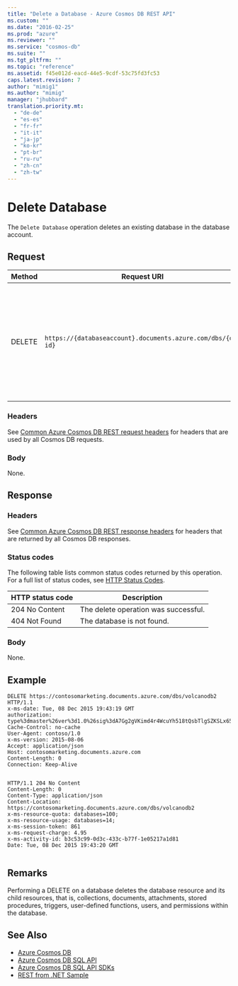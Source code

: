 ```yaml
---
title: "Delete a Database - Azure Cosmos DB REST API"
ms.custom: ""
ms.date: "2016-02-25"
ms.prod: "azure"
ms.reviewer: ""
ms.service: "cosmos-db"
ms.suite: ""
ms.tgt_pltfrm: ""
ms.topic: "reference"
ms.assetid: f45e012d-eacd-44e5-9cdf-53c75fd3fc53
caps.latest.revision: 7
author: "mimig1"
ms.author: "mimig"
manager: "jhubbard"
translation.priority.mt: 
  - "de-de"
  - "es-es"
  - "fr-fr"
  - "it-it"
  - "ja-jp"
  - "ko-kr"
  - "pt-br"
  - "ru-ru"
  - "zh-cn"
  - "zh-tw"
---
```

# Delete Database
The `Delete Database` operation deletes an existing database in the database account.  

## Request  
  
|Method|Request URI|Description|  
|------------|-----------------|-----------------|  
|DELETE|`https://{databaseaccount}.documents.azure.com/dbs/{db-id}`|Note that the {databaseaccount} is the name of the Azure Cosmos DB account created under your subscription. The {db-id} value is the user generated name/id of the database, not the system generated id (rid).|  
  
### Headers  
See [Common Azure Cosmos DB REST request headers](common-documentdb-rest-request-headers.md) for headers that are used by all Cosmos DB requests.  
  
### Body  
None.  
  
## Response  
  
### Headers  
See [Common Azure Cosmos DB REST response headers](common-documentdb-rest-response-headers.md) for headers that are returned by all Cosmos DB responses.  
  
### Status codes  
The following table lists common status codes returned by this operation. For a full list of status codes, see [HTTP Status Codes](https://msdn.microsoft.com/library/azure/dn783364.aspx).  
  
|HTTP status code|Description|  
|----------------------|-----------------|  
|204 No Content|The delete operation was successful.|  
|404 Not Found|The database is not found.|  
  
### Body  
 None.  
  
## Example  
  
```  
DELETE https://contosomarketing.documents.azure.com/dbs/volcanodb2 HTTP/1.1  
x-ms-date: Tue, 08 Dec 2015 19:43:19 GMT  
authorization: type%3dmaster%26ver%3d1.0%26sig%3dA7Gg2gVKimd4r4WcuYh518tQsbTlgSZKSLx65e%2f%2f4Cw%3d  
Cache-Control: no-cache  
User-Agent: contoso/1.0  
x-ms-version: 2015-08-06  
Accept: application/json  
Host: contosomarketing.documents.azure.com  
Content-Length: 0  
Connection: Keep-Alive  
  
```  
  
```  
HTTP/1.1 204 No Content  
Content-Length: 0  
Content-Type: application/json  
Content-Location: https://contosomarketing.documents.azure.com/dbs/volcanodb2  
x-ms-resource-quota: databases=100;  
x-ms-resource-usage: databases=14;  
x-ms-session-token: 861  
x-ms-request-charge: 4.95  
x-ms-activity-id: b3c53c99-0d3c-433c-b77f-1e05217a1d81
Date: Tue, 08 Dec 2015 19:43:20 GMT  
  
```  

## Remarks
Performing a DELETE on a database deletes the database resource and its child resources, that is, collections, documents, attachments, stored procedures, triggers, user-defined functions, users, and permissions within the database.  

## See Also  
* [Azure Cosmos DB](https://docs.microsoft.com/azure/cosmos-db/introduction) 
* [Azure Cosmos DB SQL API](https://docs.microsoft.com/azure/cosmos-db/sql-api-introduction)   
* [Azure Cosmos DB SQL API SDKs](https://docs.microsoft.com/en-us/azure/cosmos-db/sql-api-sdk-dotnet)    
* [REST from .NET Sample](https://github.com/Azure/azure-documentdb-dotnet/tree/master/samples/rest-from-.net)  
  
  

